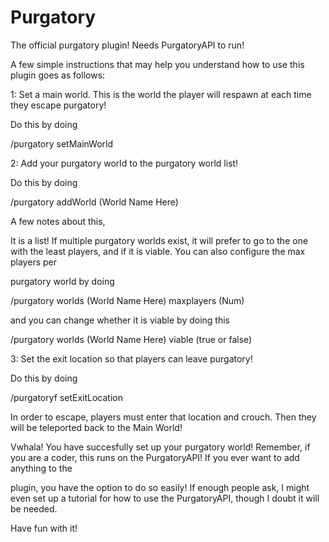# Purgatory
The official purgatory plugin! Needs PurgatoryAPI to run! 


A few simple instructions that may help you understand how to use this plugin goes as follows:

1: Set a main world. This is the world the player will respawn at each time they escape purgatory! 

Do this by doing

/purgatory setMainWorld

2: Add your purgatory world to the purgatory world list!

Do this by doing

/purgatory addWorld (World Name Here)

A few notes about this, 

It is a list! If multiple purgatory worlds exist, it will prefer to go to the one with the least players, and if it is viable. You can also configure the max players per

purgatory world by doing

/purgatory worlds (World Name Here) maxplayers (Num)

and you can change whether it is viable by doing this

/purgatory worlds (World Name Here) viable (true or false)

3: Set the exit location so that players can leave purgatory!

Do this by doing

/purgatoryf setExitLocation

In order to escape, players must enter that location and crouch. Then they will be teleported back to the Main World!

Vwhala! You have succesfully set up your purgatory world! Remember, if you are a coder, this runs on the PurgatoryAPI! If you ever want to add anything to the

plugin, you have the option to do so easily! If enough people ask, I might even set up a tutorial for how to use the PurgatoryAPI, though I doubt it will be needed.

Have fun with it!

